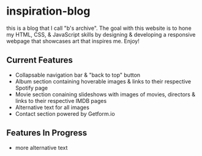 # inspiration-blog

this is a blog that I call "b's archive". The goal with this website is to hone my HTML, CSS, & JavaScript skills by designing & developing a responsive webpage that showcases art that inspires me. Enjoy!

## Current Features

<ul>
    <li>Collapsable navigation bar & "back to top" button</li>
    <li>Album section containing hoverable images & links to their respective Spotify page</li>
    <li>Movie section conaining slideshows with images of movies, directors & links to their respective IMDB pages</li>
    <li>Alternative text for all images</li>
    <li>Contact section powered by Getform.io</li>
</ul>

## Features In Progress

<ul>
    <li>more alternative text</li>
</ul>
